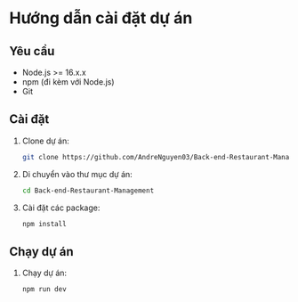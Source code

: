 # Hướng dẫn cài đặt dự án

## Yêu cầu
- Node.js >= 16.x.x
- npm (đi kèm với Node.js)
- Git

## Cài đặt
1. Clone dự án:
   ```bash
   git clone https://github.com/AndreNguyen03/Back-end-Restaurant-Management.git
2. Di chuyển vào thư mục dự án:
   ```bash
   cd Back-end-Restaurant-Management
3. Cài đặt các package:
   ```bash
   npm install
   
## Chạy dự án
1. Chạy dự án:
   ```bash
   npm run dev
